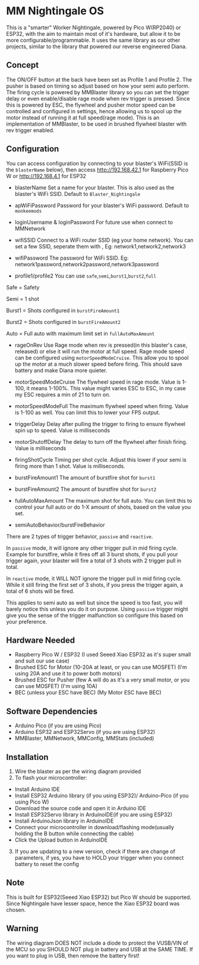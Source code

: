 
# MM Nightingale OS

This is a  "smarter"  Worker Nightingale,  powered by Pico W(RP2040)  or ESP32,  with the aim to maintain most of it's hardware,  but allow it to be more configurable/programmable.  It uses the same library as our other projects,  similar to the library that powered our reverse engineered Diana.

## Concept

The ON/OFF button at the back have been set as Profile 1 and Profile 2.  The pusher is based on timing so adjust based on how your semi auto perform.  The firing cycle is powered by MMBlaster library so you can set the trigger delay or even enable/disable rage mode when rev trigger is pressed. Since this is powered by ESC, the flywheel and pusher motor speed can be controlled and configured in settings, hence allowing us to spool up the motor instead of running it at full speed(rage mode).  This is an implementation of MMBlaster,  to be used in brushed flywheel blaster with rev trigger enabled.

## Configuration
You can access configuration by connecting to your blaster's WiFi(SSID is the `blasterName` below), then access http://192.168.42.1 for Raspberry Pico W or http://192.168.4.1 for ESP32

-   blasterName
Set a name for your blaster. This is also used as the blaster's WiFi SSID. Default to  `Blaster_Nightingale`

-   apWiFiPassword
Password for your blaster's WiFi password. Default to  `monkeemods`

-   loginUsername & loginPassword
For future use when connect to MMNetwork

-   wifiSSID
Connect to a WiFi router SSID (eg your home network). You can set a few SSID, seperate them with , Eg: network1,network2,network3

-   wifiPassword
The password for WiFi SSID. Eg: network1password,network2password,network3password

-   profile1/profile2 You can use  `safe`,`semi`,`burst1`,`burst2`,`full`

Safe  =  Safety

Semi  =  1 shot

Burst1  =  Shots configured in  `burstFireAmount1`

Burst2  =  Shots configured in  `burstFireAmount2`

Auto  =  Full auto with maximum limit set in  `fullAutoMaxAmount`

- rageOnRev
Use Rage mode when rev is pressed(in this blaster's case, released) or else it will run the motor at full speed. Rage mode speed can be configured using `motorSpeedModeCruise`. This allow you to spool up the motor at a much slower speed before firing. This should save battery and make Diana more quieter.

- motorSpeedModeCruise
The flywheel speed in rage mode. Value is 1-100, it means 1-100%. This value might varies ESC to ESC, in my case my ESC requires a min of 21 to turn on.

- motorSpeedModeFull
The maximum flywheel speed when firing. Value is 1-100 as well. You can limit this to lower your FPS output.

- triggerDelay
Delay after pulling the trigger to firing to ensure flywheel spin up to speed. Value is milliseconds

-   motorShutoffDelay
The delay to turn off the flywheel after finish firing. Value is milliseconds

-   firingShotCycle
Timing per shot cycle. Adjust this lower if your semi is firing more than 1 shot. Value is milliseconds.

-   burstFireAmount1
The amount of burstfire shot for  `burst1`

-   burstFireAmount2
The amount of burstfire shot for  `burst2`

-   fullAutoMaxAmount
The maximum shot for full auto. You can limit this to control your full auto or do 1-X amount of shots, based on the value you set.

-   semiAutoBehavior/burstFireBehavior

There are 2 types of trigger behavior,  `passive`  and  `reactive`.

In  `passive`  mode,  it will ignore any other trigger pull in mid firing cycle.  Example for burstfire,  while it fires off all 3 burst shots,  if you pull your trigger again,  your blaster will fire a total of 3 shots with 2 trigger pull in total.

In  `reactive`  mode,  it WILL NOT ignore the trigger pull in mid firing cycle.  While it still firing the first set of 3 shots,  if you press the trigger again,  a total of 6 shots will be fired.

This applies to semi auto as well but since the speed is too fast,  you will barely notice this unless you do it on purpose.  Using  `passive`  trigger might give you the sense of the trigger malfunction so configure this based on your preference.

## Hardware Needed

-   Raspberry Pico W / ESP32 (I used Seeed Xiao ESP32 as it's super small and suit our use case)
-   Brushed ESC for Motor (10-20A at least, or you can use MOSFET) (I'm using 20A and use it to power both motors)
-   Brushed ESC for Pusher (few A will do as it's a very small motor, or you can use MOSFET) (I'm using 10A)
-   BEC (unless your ESC have BEC) (My Motor ESC have BEC)

## Software Dependencies

-   Arduino Pico (if you are using Pico)
-   Arduino ESP32 and ESP32Servo (if you are using ESP32)
-   MMBlaster, MMNetwork, MMConfig, MMStats (included)

## Installation

1.  Wire the blaster as per the wiring diagram provided
2.  To flash your microcontroller:

-   Install Arduino IDE
-   Install ESP32 Arduino library (if you using ESP32)/ Arduino-Pico (if you using Pico W)
-   Download the source code and open it in Arduino IDE
-   Install ESP32Servo library in ArduinoIDE(if you are using ESP32)
-   Install ArduinoJson library in ArduinoIDE
-   Connect your microcontroller in download/flashing mode(usually holding the B button while connecting the cable)
-   Click the Upload button in ArduinoIDE

3.  If you are updating to a new version, check if there are change of parameters, if yes, you have to HOLD your trigger when you connect battery to reset the config

## Note

This is built for ESP32(Seeed Xiao ESP32)  but Pico W should be supported.  Since Nightingale have lesser space,  hence the Xiao ESP32 board was chosen.

## Warning
The wiring diagram DOES NOT include a diode to protect the VUSB/VIN of the MCU so you SHOULD NOT plug in battery and USB at the SAME TIME. If you want to plug in USB, then remove the battery first!